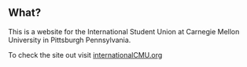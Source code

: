 ## What?

This is a website for the International Student Union at Carnegie Mellon University in Pittsburgh Pennsylvania.

To check the site out visit [internationalCMU.org](http://internationalCMU.org)